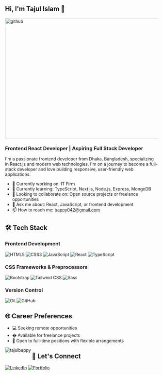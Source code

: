 ## Hi, I'm Tajul Islam 👋


<img width="1584" height="396" alt="github" src="https://github.com/user-attachments/assets/8d0f4597-5164-4f35-8b2c-2c125a901821" />

### Frontend React Developer | Aspiring Full Stack Developer

I'm a passionate frontend developer from Dhaka, Bangladesh, specializing in React.js and modern web technologies. I'm on a journey to become a full-stack developer and love building responsive, user-friendly web applications.

- 🔭 Currently working on: IT Firm
- 🌱 Currently learning: TypeScript, Next.js, Node.js, Express, MongoDB
- 👯 Looking to collaborate on: Open source projects or freelance opportunities
- 💬 Ask me about: React, JavaScript, or frontend development
- 📫 How to reach me: bappy042@gmail.com


## 🛠️ Tech Stack

### Frontend Development
![HTML5](https://img.shields.io/badge/-HTML5-E34F26?style=flat-square&logo=html5&logoColor=white)
![CSS3](https://img.shields.io/badge/-CSS3-1572B6?style=flat-square&logo=css3)
![JavaScript](https://img.shields.io/badge/-JavaScript-F7DF1E?style=flat-square&logo=javascript&logoColor=black)
![React](https://img.shields.io/badge/-React-61DAFB?style=flat-square&logo=react&logoColor=black)
![TypeScript](https://img.shields.io/badge/-TypeScript-3178C6?style=flat-square&logo=typescript&logoColor=white)


### CSS Frameworks & Preprocessors
![Bootstrap](https://img.shields.io/badge/-Bootstrap-7952B3?style=flat-square&logo=bootstrap&logoColor=white)
![Tailwind CSS](https://img.shields.io/badge/-Tailwind_CSS-38B2AC?style=flat-square&logo=tailwind-css&logoColor=white)
![Sass](https://img.shields.io/badge/-Sass-CC6699?style=flat-square&logo=sass&logoColor=white)

### Version Control
![Git](https://img.shields.io/badge/-Git-F05032?style=flat-square&logo=git&logoColor=white)
![GitHub](https://img.shields.io/badge/-GitHub-181717?style=flat-square&logo=github)

## 🌐 Career Preferences
- 💻 Seeking remote opportunities
- � Available for freelance projects
- 🚀 Open to full-time positions with flexible arrangements


<p><img align="left" src="https://github-readme-stats.vercel.app/api/top-langs?username=tajulbappy&show_icons=true&locale=en&layout=compact" alt="tajulbappy" /></p>


## 🤝 Let's Connect

[![LinkedIn](https://img.shields.io/badge/-LinkedIn-0A66C2?style=flat-square&logo=linkedin&logoColor=white)](https://www.linkedin.com/in/tajulbappy/)
[![Portfolio](https://img.shields.io/badge/-Portfolio-4285F4?style=flat-square&logo=google-chrome&logoColor=white)](https://tajulbappy.netlify.app/)






